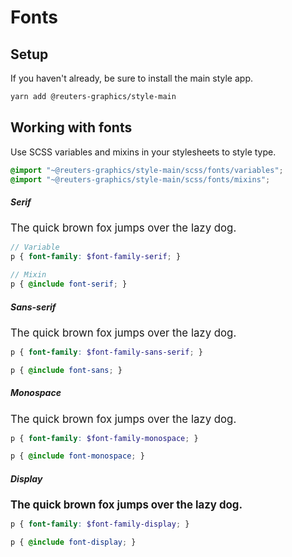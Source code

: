 # Fonts

## Setup

If you haven't already, be sure to install the main style app.

```bash
yarn add @reuters-graphics/style-main
```

## Working with fonts

Use SCSS variables and mixins in your stylesheets to style type.

```scss
@import "~@reuters-graphics/style-main/scss/fonts/variables";
@import "~@reuters-graphics/style-main/scss/fonts/mixins";
```

##### Serif
<div class='font-serif' style="font-size: 1.2em;">The quick brown fox jumps over the lazy dog.</div>

```SCSS
// Variable
p { font-family: $font-family-serif; }

// Mixin
p { @include font-serif; }
```

##### Sans-serif
<div class='font-sans' style="font-size: 1.2em;">The quick brown fox jumps over the lazy dog.</div>

```SCSS
p { font-family: $font-family-sans-serif; }

p { @include font-sans; }
```

##### Monospace
<div class='font-monospace' style="font-size: 1.2em;">The quick brown fox jumps over the lazy dog.</div>

```SCSS
p { font-family: $font-family-monospace; }

p { @include font-monospace; }
```

##### Display
<div class='font-display' style="font-size: 1.2em;"><strong>The quick brown fox jumps over the lazy dog.</strong></div>

```SCSS
p { font-family: $font-family-display; }

p { @include font-display; }
```
